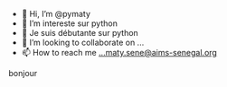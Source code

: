 - 👋 Hi, I’m @pymaty
- 👀 I’m intereste sur python 
- 🌱 Je suis débutante  sur python
- 💞️ I’m looking to collaborate on ...
- 📫 How to reach me ...maty.sene@aims-senegal.org


<!---
pymaty/pymaty is a ✨ special ✨ repository because its `README.md` (this file) appears on your GitHub profile.
You can click the Preview link to take a look at your changes.
---> bonjour 

